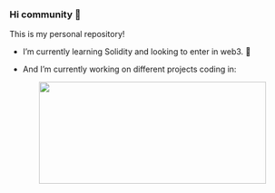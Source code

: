 ### Hi community 👋

This is my personal repository!

- I’m currently learning Solidity and looking to enter in web3. 🌱 

- And I’m currently working on different projects coding in:
<div align="center">
  <a href="https://github.com/BorjaRuizReverter">
  <img height="180em" width="400cm" src="https://github-readme-stats.vercel.app/api/top-langs/?username=alanny-design&layout=compact&langs_count=7&theme=algolia"/>
</div>


  
  <!--
**alanny-design/alanny-design** is a ✨ _special_ ✨ repository because its `README.md` (this file) appears on your GitHub profile.
- 👯 I’m looking to collaborate on ...
- 🤔 I’m looking for help with ...
- 💬 Ask me about ...
- 📫 How to reach me: ...
- 😄 Pronouns: ...
- ⚡ Fun fact: ...
Here are some ideas to get you started:
-->

